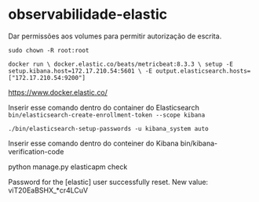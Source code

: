 # observabilidade-elastic

Dar permissões aos volumes para permitir autorização de escrita.

`
sudo chown -R root:root
`

`docker run \
docker.elastic.co/beats/metricbeat:8.3.3 \
setup -E setup.kibana.host=172.17.210.54:5601 \
-E output.elasticsearch.hosts=["172.17.210.54:9200"]`

https://www.docker.elastic.co/


Inserir esse comando dentro do container do Elasticsearch
`bin/elasticsearch-create-enrollment-token --scope kibana`

`./bin/elasticsearch-setup-passwords -u kibana_system auto
`


Inserir esse comando dentro do conteiner do Kibana
bin/kibana-verification-code

python manage.py elasticapm check


Password for the [elastic] user successfully reset.
New value: viT20EaBSHX_*cr4LCuV